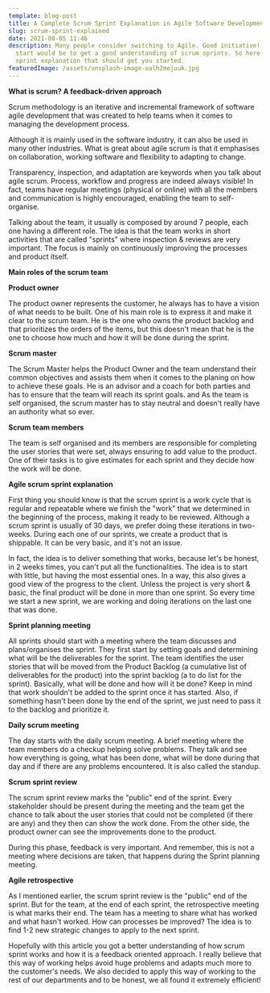 ```yaml
---
template: blog-post
title: A Complete Scrum Sprint Explanation in Agile Software Development
slug: scrum-sprint-explained
date: 2021-08-05 11:46
description: Many people consider switching to Agile. Good initiative! A good
  start would be to get a good understanding of scrum sprints. So here's a scrum
  sprint explanation that should get you started.
featuredImage: /assets/unsplash-image-oalh2mojuuk.jpg
---
```

**What is scrum? A feedback-driven approach**

Scrum methodology is an iterative and incremental framework of software agile development that was created to help teams when it comes to managing the development process.

Although it is mainly used in the software industry, it can also be used in many other industries. What is great about agile scrum is that it emphasises on collaboration, working software and flexibility to adapting to change.

Transparency, inspection, and adaptation are keywords when you talk about agile scrum. Process, workflow and progress are indeed always visible! In fact, teams have regular meetings (physical or online) with all the members and communication is highly encouraged, enabling the team to self-organise.

Talking about the team, it usually is composed by around 7 people, each one having a different role. The idea is that the team works in short activities that are called "sprints" where inspection & reviews are very important. The focus is mainly on continuously improving the processes and product itself.

**Main roles of the scrum team**

**Product owner**

The product owner represents the customer, he always has to have a vision of what needs to be built. One of his main role is to express it and make it clear to the scrum team. He is the one who owns the product backlog and that prioritizes the orders of the items, but this doesn't mean that he is the one to choose how much and how it will be done during the sprint.

**Scrum master**

The Scrum Master helps the Product Owner and the team understand their common objectives and assists them when it comes to the planing on how to achieve these goals. He is an advisor and a coach for both parties and has to ensure that the team will reach its sprint goals. and As the team is self organised, the scrum master has to stay neutral and doesn't really have an authority what so ever.

**Scrum team members**

The team is self organised and its members are responsible for completing the user stories that were set, always ensuring to add value to the product. One of their tasks is to give estimates for each sprint and they decide how the work will be done.

**Agile scrum sprint explanation**

First thing you should know is that the scrum sprint is a work cycle that is regular and repeatable where we finish the "work" that we determined in the beginning of the process, making it ready to be reviewed. Although a scrum sprint is usually of 30 days, we prefer doing these iterations in two-weeks. During each one of our sprints, we create a product that is shippable. It can be very basic, and it's not an issue.

In fact, the idea is to deliver something that works, because let's be honest, in 2 weeks times, you can't put all the functionalities. The idea is to start with little, but having the most essential ones. In a way, this also gives a good view of the progress to the client. Unless the project is very short & basic, the final product will be done in more than one sprint. So every time we start a new sprint, we are working and doing iterations on the last one that was done.

**Sprint planning meeting**

All sprints should start with a meeting where the team discusses and plans/organises the sprint. They first start by setting goals and determining what will be the deliverables for the sprint. The team identifies the user stories that will be moved from the Product Backlog (a cumulative list of deliverables for the product) into the sprint backlog (a to do list for the sprint). Basically, what will be done and how will it be done? Keep in mind that work shouldn't be added to the sprint once it has started. Also, if something hasn't been done by the end of the sprint, we just need to pass it to the backlog and prioritize it.

**Daily scrum meeting**

The day starts with the daily scrum meeting. A brief meeting where the team members do a checkup helping solve problems. They talk and see how everything is going, what has been done, what will be done during that day and if there are any problems encountered. It is also called the standup.

**Scrum sprint review**

The scrum sprint review marks the "public" end of the sprint. Every stakeholder should be present during the meeting and the team get the chance to talk about the user stories that could not be completed (if there are any) and they then can show the work done. From the other side, the product owner can see the improvements done to the product.

During this phase, feedback is very important. And remember, this is not a meeting where decisions are taken, that happens during the Sprint planning meeting.

**Agile retrospective**

As I mentioned earlier, the scrum sprint review is the "public" end of the sprint. But for the team, at the end of each sprint, the retrospective meeting is what marks their end. The team has a meeting to share what has worked and what hasn't worked. How can processes be improved? The idea is to find 1-2 new strategic changes to apply to the next sprint.

Hopefully with this article you got a better understanding of how scrum sprint works and how it is a feedback oriented approach. I really believe that this way of working helps avoid huge problems and adapts much more to the customer's needs. We also decided to apply this way of working to the rest of our departments and to be honest, we all found it extremely efficient!